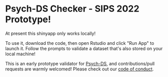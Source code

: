 # Psych-DS Checker - SIPS 2022 Prototype!

At present this shinyapp only works locally! 

To use it, download the code, then open Rstudio and click "Run App" to launch it. Follow the prompts to validate a dataset that's also stored on your local machine!

This is an early prototype validator for [Psych-DS](https://psych-ds.github.io/), and contributions/pull requests are warmly welcomed! Please check out our [code of conduct](https://github.com/psych-ds/psych-DS/blob/master/CODE_OF_CONDUCT.md).